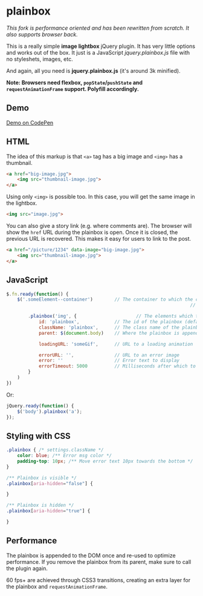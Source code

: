 # plainbox

*This fork is performance oriented and has been rewritten from scratch. It also supports browser back.*

This is a really simple **image lightbox** jQuery plugin. It has very little options and works out of the box. It just is a JavaScript *jquery.plainbox.js* file with no styleshets, images, etc.

And again, all you need is **jquery.plainbox.js** (it's around 3k minified).

**Note: Browsers need flexbox, `popState`/`pushState` and `requestAnimationFrame` support. Polyfill accordingly.**

## Demo

[Demo on CodePen](http://codepen.io/kurtextrem/full/dWqgaZ/)

## HTML

The idea of this markup is that `<a>` tag has a big image and `<img>` has a thumbnail.

```html
<a href="big-image.jpg">
	<img src="thumbnail-image.jpg">
</a>
```

Using only `<img>` is possible too. In this case, you will get the same image in the lightbox.

```html
<img src="image.jpg">
```

You can also give a story link (e.g. where comments are). The browser will show the `href` URL during the plainbox is open. Once it is closed, the previous URL is recovered.
This makes it easy for users to link to the post.

```html
<a href="/picture/1234" data-image="big-image.jpg">
	<img src="thumbnail-image.jpg">
</a>
```

## JavaScript

```js
$.fn.ready(function() {
	$('.someElement--container')		// The container to which the click event listener is added to
																	// If you add thumbs dynamically, pick an element that stays, if you don't prefer something close for optimal performance

		.plainbox('img', {						// The elements which trigger the plainbox
			id: 'plainbox',             // The id of the plainbox (default: plainbox)
			className: 'plainbox',      // The class name of the plainbox (default: plainbox)
			parent: $(document.body)    // Where the plainbox is appended to (default: document.body)

			loadingURL: 'someGif',      // URL to a loading animation

			errorURL: '',               // URL to an error image
			error: ''                   // Error text to display
			errorTimeout: 5000          // Milliseconds after which to close the error image (default: 5000 ms)
		}
	)
})
```

Or:

```js
jQuery.ready(function() {
	$('body').plainbox('a');
});
```

## Styling with CSS

```css
.plainbox { /* settings.className */
	color: blue; /** Error msg color */
	padding-top: 10px; /** Move error text 10px towards the bottom */
}

/** Plainbox is visible */
.plainbox[aria-hidden="false"] {

}

/** Plainbox is hidden */
.plainbox[aria-hidden="true"] {

}
```

## Performance

The plainbox is appended to the DOM once and re-used to optimize performance. If you remove the plainbox from its parent, make sure to call the plugin again.

60 fps+ are achieved through CSS3 transitions, creating an extra layer for the plainbox and `requestAnimationFrame`.
